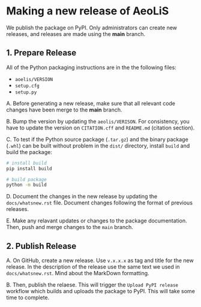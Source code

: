 # Making a new release of AeoLiS

We publish the package on PyPI. Only administrators can create new releases, and releases are made using the **main** branch.

## 1. Prepare Release
 All of the Python
packaging instructions are in the the following files:

* `aoelis/VERSION`
* `setup.cfg`
* `setup.py`

A. Before generating a new release, make sure that all  relevant code changes have been merge to the **main** branch.

B. Bump the version by updating the `aeolis/VERISON`. For consistency, you have to update the version on `CITATION.cff` and `README.md` (citation section).

C. To test if the Python source package (`.tar.gz`) and the binary package (`.whl`) can be built without problem in the `dist/` directory, install `build` and build the package:

```bash
# install build
pip install build

# build package
python -m build
```

D. Document the changes in the new release by updating the `docs/whatsnew.rst` file. Document changes following the format of previous releases.

E. Make any relavant updates or changes to the package documentation. Then, push and merge changes to the `main` branch.

## 2. Publish Release

A. On GitHub, create a new release. Use `v.x.x.x` as tag and title for the new release. In the description of the release use the same text we used in `docs/whatsnew.rst`. Mind about the MarkDown formatting.

B. Then, publish the relaese. This will trigger the `Upload PyPI release` workflow which builds and uploads the package to PyPI. This will take some time to complete.

